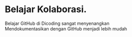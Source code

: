 # Belajar Kolaborasi.
Belajar GitHub di Dicoding sangat menyenangkan <br>
Mendokumentasikan dengan GitHub menjadi lebih mudah
